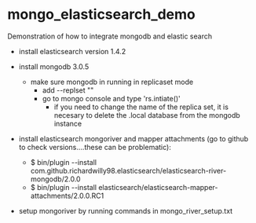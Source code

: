 # mongo_elasticsearch_demo
Demonstration of how to integrate mongodb and elastic search 

- install elasticsearch version 1.4.2

- install mongodb 3.0.5
    - make sure mongodb in running in replicaset mode
        - add --replset "<name>"
        - go to mongo console and type 'rs.intiate()'
            - if you need to change the name of the replica set, it is necesary to delete the .local database from the mongodb instance

- install elasticsearch mongoriver and mapper attachments (go to github to check versions....these can be problematic):
    - $ bin/plugin --install com.github.richardwilly98.elasticsearch/elasticsearch-river-mongodb/2.0.0
    - $ bin/plugin --install elasticsearch/elasticsearch-mapper-attachments/2.0.0.RC1

- setup mongoriver by running commands in mongo_river_setup.txt

